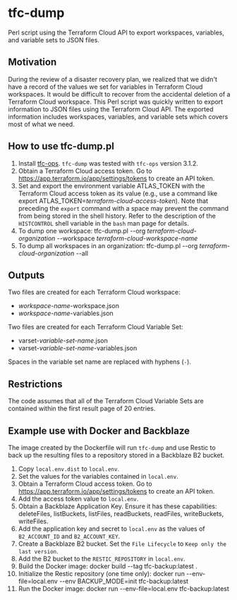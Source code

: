 # tfc-dump
Perl script using the Terraform Cloud API to export workspaces, variables, and variable sets to JSON files.

## Motivation
During the review of a disaster recovery plan, we realized that we didn't have a
record of the values we set for variables in Terraform Cloud workspaces.
It would be difficult to recover from the accidental deletion of a Terraform
Cloud workspace.
This Perl script was quickly written to export information to JSON files
using the Terraform Cloud API.
The exported information includes workspaces, variables, and variable sets
which covers most of what we need.

## How to use tfc-dump.pl
1. Install [tfc-ops](https://github.com/silinternational/tfc-ops). `tfc-dump`
was tested with `tfc-ops` version 3.1.2.
2. Obtain a Terraform Cloud access token. Go to https://app.terraform.io/app/settings/tokens to create an API token.
3. Set and export the environment variable ATLAS\_TOKEN with the Terraform Cloud access token as its value (e.g., use a command like export ATLAS\_TOKEN=_terraform-cloud-access-token_). Note that preceding the `export` command with a space may prevent the command from being stored in the shell history. Refer to the description of the `HISTCONTROL` shell variable in the `bash` man page for details.
4. To dump one workspace:
tfc-dump.pl --org _terraform-cloud-organization_ --workspace _terraform-cloud-workspace-name_
5. To dump all workspaces in an organization:
tfc-dump.pl --org _terraform-cloud-organization_ --all

## Outputs
Two files are created for each Terraform Cloud workspace:

- _workspace-name_-workspace.json
- _workspace-name_-variables.json

Two files are created for each Terraform Cloud Variable Set:

- varset-_variable-set-name_.json
- varset-_variable-set-name_-variables.json

Spaces in the variable set name are replaced with hyphens (`-`).

## Restrictions
The code assumes that all of the Terraform Cloud Variable Sets are contained
within the first result page of 20 entries.

## Example use with Docker and Backblaze
The image created by the Dockerfile will run `tfc-dump` and use Restic to back up the resulting files to a repository stored in a Backblaze B2 bucket.
1. Copy `local.env.dist` to `local.env`.
1. Set the values for the variables contained in `local.env`.
1. Obtain a Terraform Cloud access token. Go to https://app.terraform.io/app/settings/tokens to create an API token.
1. Add the access token value to `local.env`.
1. Obtain a Backblaze Application Key. Ensure it has these capabilities: deleteFiles, listBuckets, listFiles, readBuckets, readFiles, writeBuckets, writeFiles.
1. Add the application key and secret to `local.env` as the values of `B2_ACCOUNT_ID` and `B2_ACCOUNT_KEY`.
1. Create a Backblaze B2 bucket. Set the `File Lifecycle` to `Keep only the last version`.
1. Add the B2 bucket to the `RESTIC_REPOSITORY` in `local.env`.
1. Build the Docker image:  docker build --tag tfc-backup:latest .
1. Initialize the Restic repository (one time only):  docker run --env-file=local.env --env BACKUP\_MODE=init tfc-backup:latest
1. Run the Docker image:  docker run --env-file=local.env tfc-backup:latest
